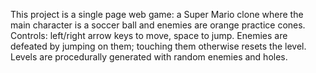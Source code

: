 <!-- Use this file to provide workspace-specific custom instructions to Copilot. For more details, visit https://code.visualstudio.com/docs/copilot/copilot-customization#_use-a-githubcopilotinstructionsmd-file -->

This project is a single page web game: a Super Mario clone where the main character is a soccer ball and enemies are orange practice cones. Controls: left/right arrow keys to move, space to jump. Enemies are defeated by jumping on them; touching them otherwise resets the level. Levels are procedurally generated with random enemies and holes.

